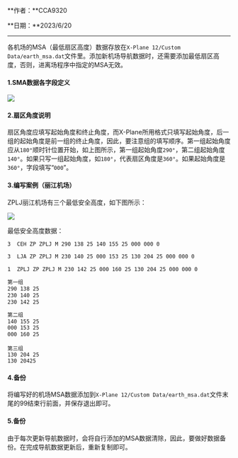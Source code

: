 **作者：**CCA9320

**日期：**2023/6/20

---

各机场的MSA（最低扇区高度）数据存放在`X-Plane 12/Custom Data/earth_msa.dat`文件里。添加新机场导航数据时，还需要添加最低扇区高度，否则，进离场程序中指定的MSA无效。

#### 1.SMA数据各字段定义

![](https://picsi.sunbangyan.cn/2023/07/01/qgx3fd.png)

#### 2.扇区角度说明

扇区角度应填写起始角度和终止角度，而X-Plane所用格式只填写起始角度，后一组的起始角度是前一组的终止角度，因此，要注意组的填写顺序。第一组起始角度应从`180°`顺时针位置开始，如上图所示，第一组起始角度`290°`，第二组起始角度`140°`。如果只写一组起始角度，如`180°`，代表扇区角度是`360°`。如果起始角度是`360°`，字段填写“`000`”。

#### 3.编写案例（丽江机场）

ZPLJ丽江机场有三个最低安全高度，如下图所示：

![](https://picdr.sunbangyan.cn/2023/07/01/qzc1vt.png)

最低安全高度数据：

```html
3  CEH ZP ZPLJ M 290 138 25 140 155 25 000 000 0

3  LJA ZP ZPLJ M 230 140 25 000 153 25 130 204 25 000 000 0

1  ZPLJ ZP ZPLJ M 230 142 25 000 160 25 130 204 25 000 000 0

```

```html
第一组
290 138 25
230 140 25
230 142 25
```

```html
第二组
140 155 25
000 153 25
000 160 25
```

```thtml
第三组
130 204 25
130 20425
```

#### 4.备份

将编写好的机场MSA数据添加到`X-Plane 12/Custom Data/earth_msa.dat`文件末尾的99结束行前面，并保存退出即可。

#### 5.备份

由于每次更新导航数据时，会将自行添加的MSA数据清除，因此，要做好数据备份。在完成导航数据更新后，重新复制即可。

